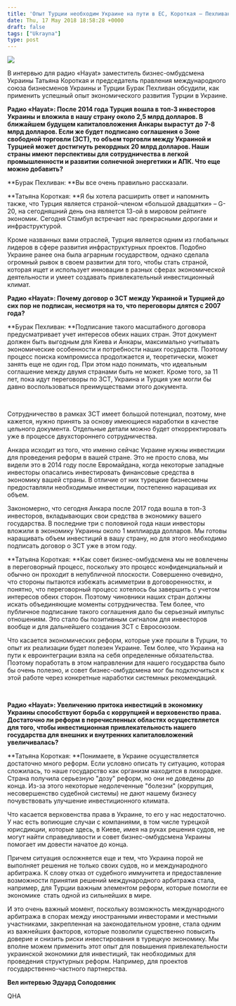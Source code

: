 ```yaml
---
title: 'Опыт Турции необходим Украине на пути в ЕС, Короткая – Пехливан'
date: Thu, 17 May 2018 18:58:28 +0000
draft: false
tags: ["Ukrayna"]
type: post
---
```


![](http://burakpehlivan.org/wp-content/uploads/2018/05/Ekran-Resmi-2018-05-17-21.56.33.png)

В интервью для радио «Hayat» заместитель бизнес-омбудсмена Украины Татьяна Короткая и председатель правления международного союза бизнесменов Украины и Турции Бурак Пехливан обсудили, как применить успешный опыт экономического развития Турции в Украине.

**Радио «Hayat»: После 2014 года Турция вошла в топ-3 инвесторов Украины и вложила в нашу страну около 2,5 млрд долларов. В ближайшем будущем капиталовложения Анкары вырастут до 7-8 млрд долларов. Если же будет подписано соглашения о Зоне свободной торговли (ЗСТ), то объем торговли между Украиной и Турцией может достигнуть рекордных 20 млрд долларов. Наши страны имеют перспективы для сотрудничества в легкой промышленности и развитии солнечной энергетики и АПК. Что еще можно добавить?**

**Бурак Пехливан: **Вы все очень правильно рассказали.

**Татьяна Короткая: **Я бы хотела расширить ответ и напомнить также, что Турция является страной-членом «большой двадцатки» – G-20, на сегодняшний день она является 13-ой в мировом рейтинге экономик. Сегодня Стамбул встречает нас прекрасными дорогами и инфраструктурой.

Кроме названных вами отраслей, Турция является одним из глобальных лидеров в сфере развития инфраструктурных проектов. Подобно Украине ранее она была аграрным государством, однако сделала огромный рывок в своем развитии для того, чтобы стать страной, которая ищет и использует инновации в разных сферах экономической деятельности и умеет создавать привлекательный инвестиционный климат.

**Радио «Hayat»: Почему договор о ЗСТ между Украиной и Турцией до сих пор не подписан, несмотря на то, что переговоры длятся с 2007 года?**

**Бурак Пехливан: **Подписание такого масштабного договора предусматривает учет интересов обеих наших стран. Этот документ должен быть выгодным для Киева и Анкары, максимально учитывать экономические особенности и потребности наших государств. Поэтому процесс поиска компромисса продолжается и, теоретически, может занять еще не один год. При этом надо понимать, что идеальным соглашение между двумя странами быть не может. Кроме того, за 11 лет, пока идут переговоры по ЗСТ, Украина и Турция уже могли бы давно воспользоваться преимуществами этого документа.

 

Сотрудничество в рамках ЗСТ имеет большой потенциал, поэтому, мне кажется, нужно принять за основу имеющиеся наработки в качестве цельного документа. Отдельные детали можно будет откорректировать уже в процессе двухстороннего сотрудничества.

Анкара исходит из того, что именно сейчас Украине нужны инвестиции для проведения реформ в вашей стране. Это не просто слова, мы видели это в 2014 году после Евромайдана, когда некоторые западные инвесторы опасались инвестировать финансовые средства в экономику вашей страны. В отличие от них турецкие бизнесмены предоставляли необходимые инвестиции, постепенно наращивая их объем.

Закономерно, что сегодня Анкара после 2017 года вошла в топ-3 инвесторов, вкладывающих свои средства в экономику вашего государства. В последние три с половиной года наши инвесторы вложили в экономику Украины около 1 миллиарда долларов. Мы готовы наращивать объем инвестиций в вашу страну, но для этого необходимо подписать договор о ЗСТ уже в этом году.

**Татьяна Короткая: **Как совет бизнес-омбудсмена мы не вовлечены в переговорный процесс, поскольку это процесс конфиденциальный и обычно он проходит в непубличной плоскости. Совершенно очевидно, что стороны пытаются избежать асимметрии в договоренностях, и понятно, что переговорный процесс хотелось бы завершить с учетом интересов обеих сторон. Поэтому чиновники наших стран должны искать объединяющие моменты сотрудничества. Тем более, что публичное подписание такого соглашения дало бы серьезный импульс отношениям. Это стало бы позитивным сигналом для инвесторов вообще и для дальнейшего создания ЗСТ с Евросоюзом.

Что касается экономических реформ, которые уже прошли в Турции, то опыт их реализации будет полезен Украине. Тем более, что Украина на пути к евроинтеграции взяла на себя определенные обязательства. Поэтому поработать в этом направлении для нашего государства было бы очень полезно, и совет бизнес-омбудсмена мог бы подключиться к этой работе через конкретные наработки системных рекомендаций.

 

**Радио «Hayat»: Увеличению притока инвестиций в экономику Украины способствуют борьба с коррупцией и верховенство права. Достаточно ли реформ в перечисленных областях осуществляется для того, чтобы инвестиционная привлекательность нашего государства для внешних и внутренних капиталовложений увеличивалась?**

**Татьяна Короткая: **Понимаете, в Украине осуществляется достаточно много реформ. Если условно описать ту ситуацию, которая сложилась, то наше государство как организм находится в лихорадке. Страна получила серьезную "дозу" реформ, но они не доведены до конца. Из-за этого некоторые недолеченные "болезни" (коррупция, несовершенство судебной системы) не дают нашему бизнесу почувствовать улучшение инвестиционного климата.

Что касается верховенства права в Украине, то его у нас недостаточно. У нас есть вопиющие случаи с компаниями, в том числе турецкой юрисдикции, которые здесь, в Киеве, имея на руках решения судов, не могут найти справедливости и совет бизнес-омбудсмена Украины помогает им довести начатое до конца.

Причем ситуация осложняется еще и тем, что Украина порой не выполняет решения не только своих судов, но и международного арбитража. К слову отказ от судебного иммунитета и предоставление возможности принятия решений международного арбитража стала, например, для Турции важным элементом реформ, которые помогли ее экономике  стать одной из сильнейших в мире.

И это очень важный момент, поскольку возможность международного арбитража в спорах между иностранными инвесторами и местными участниками, закрепленная на законодательном уровне, стала одним из важнейших факторов, которые позволили существенно повысить доверие и снизить риски инвестирования в турецкую экономику. Мы вполне можем применить этот опыт для повышения привлекательности украинской экономики для инвестиций, так необходимых для проведения структурных реформ. Например, для проектов государственно-частного партнерства.

**Вел интервью Эдуард Солодовник**

QHA
